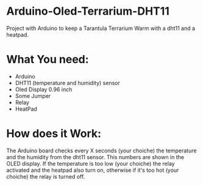 # Arduino-Oled-Terrarium-DHT11
Project with Arduino to keep a Tarantula Terrarium Warm with a dht11 and a heatpad.

# What You need:

- Arduino
- DHT11 (temperature and humidity) sensor
- Oled Display 0.96 inch
- Some Jumper
- Relay
- HeatPad

# How does it Work:

The Arduino board checks every X seconds (your choiche) the temperature and the humidity from the dht11 sensor.
This numbers are shown in the OLED display.
If the temperature is too low (your choiche) the relay activated and the heatpad also turn on, otherwise if it's too hot (your choiche) the relay is turned off.
